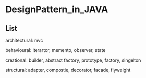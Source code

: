 # DesignPattern_in_JAVA

## List
architectural:
mvc


behavioural: 
iterartor,
memento,
observer,
state


creational:
builder,
abstract factory,
prototype,
factory,
singelton

structural:
adapter,
compostie,
decorator,
facade,
flyweight
